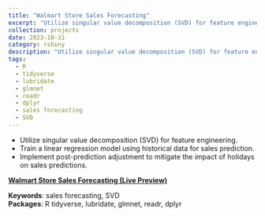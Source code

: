 ```yaml
---
title: "Walmart Store Sales Forecasting"
excerpt: "Utilize singular value decomposition (SVD) for feature engineering using R.<br/><img src='/images/walmart.jpeg'>"
collection: projects
date: 2023-10-31
category: rshiny
description: "Utilize singular value decomposition (SVD) for feature engineering using R."
tags:
  - R
  - tidyverse
  - lubridate
  - glmnet
  - readr
  - dplyr
  - sales forecasting
  - SVD  
---
```



- Utilize singular value decomposition (SVD) for feature engineering.
- Train a linear regression model using historical data for sales prediction.
- Implement post-prediction adjustment to mitigate the impact of holidays on sales predictions.

**[Walmart Store Sales Forecasting (Live Preview)](http://htmlpreview.github.io/?https://github.com/ranranrunforit/Statistical-Projects/blob/main/Sales%20Forecasting/Sales%20Forecasting%20Report.html)**

**Keywords**: sales forecasting, SVD  
**Packages**: R tidyverse, lubridate, glmnet, readr, dplyr
